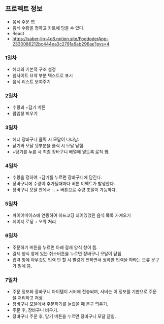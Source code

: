 ## 프로젝트 정보
- 음식 주문 앱
- 음식 수량을 정하고 카트에 담을 수 있다.
- React
- https://saber-lip-4c8.notion.site/FoododerApp-2330086212bc444ea3c2791a6ab296ae?pvs=4

### 1일차
- 헤더와 기본적 구조 설정
- 웹사이트 요약 부분 텍스트로 표시
- 음식 리스트 보여주기

### 2일차
- 수량과 +담기 버튼
- 팝업창 띄우기

### 3일차
- 헤더 장바구니 클릭 시 모달이 나타남.
- 닫기와 모달 뒷부분을 클릭 시 모달 닫힘.
- +담기를 누를 시 최종 장바구니 배열에 넣도록 로직 짬.

### 4일차
- 수량을 정하여 +담기를 누르면 장바구니에 담긴다.
- 장바구니에 수량이 추가될때마다 버튼 이펙트가 발생한다.
- 장바구니 모달 안에서 -. + 버튼으로 수량 조절이 가능하다.

### 5일차
- 파이어베이스에 연동하여 하드코딩 되어있었던 음식 목록 가져오기
- 페이지 로딩 + 오류 처리

### 6일차
- 주문하기 버튼을 누르면 아래 결제 양식 창이 뜸.
- 결제 양식 창에 있는 취소버튼을 누르면 장바구니 모달이 닫힘.
- 입력 창에 아무것도 입력 안 할 시 빨갛게 변하면서 정확한 입력을 하라는 오류 문구가 밑에 뜸.

### 7일차
- 주문 정보와 장바구니 아이템이 서버에 전송되며, 서버는 이 정보를 기반으로 주문을 처리하고 저장.
- 장바구니 모달에서 주문하기를 눌렀을 때 문구 띄우기.
- 주문 후, 장바구니 비우기.
- 장바구니 주문 후, 닫기 버튼을 누르면 장바구니 모달 닫힘.
